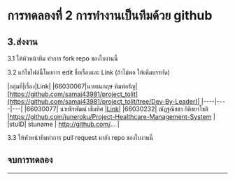 # การทดลองที่ 2 การทำงานเป็นทีมด้วย github #

## 3.ส่งงาน ##

3.1 ให้หัวหน้าทีม ทำการ fork repo ของใบงานนี้

3.2 แก้ไขไฟล์นี้โดยการ edit ชื่อเรื่องและ Link (ถ้าไม่พอ ให้เพิ่มบรรทัด)

|กลุ่มที่|เรื่อง|Link|
|66030067|นายธนกฤษ พิมพ์อรัญ|[https://github.com/samaj43981/project_tolit](https://github.com/samaj43981/project_tolit/tree/Dev-By-Leader)|
|----|----|---|
|66030077| นายธีรพัฒน์ เข็มทิศ |[Link](https://github.com/Jaobie-BN/Project_Servita)|
|66030232| ณัฏฐณิชชา กิติชยาโชติ |https://github.com/juneroku/Project-Healthcare-Management-System |
|stuID| stuname | http://github.com/... |


3.3 ให้หัวหน้าทีมทำการ pull request มายัง repo ของใบงานนี้

## จบการทดลอง ##
---
